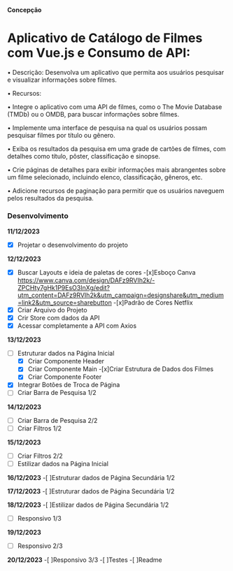 #### Concepção

# Aplicativo de Catálogo de Filmes com Vue.js e Consumo de API:

•	Descrição: Desenvolva um aplicativo que permita aos usuários pesquisar e visualizar informações sobre filmes.

•	Recursos:

•	Integre o aplicativo com uma API de filmes, como o The Movie Database (TMDb) ou o OMDB, para buscar informações sobre filmes.

•	Implemente uma interface de pesquisa na qual os usuários possam pesquisar filmes por título ou gênero.

•	Exiba os resultados da pesquisa em uma grade de cartões de filmes, com detalhes como título, pôster, classificação e sinopse.

•	Crie páginas de detalhes para exibir informações mais abrangentes sobre um filme selecionado, incluindo elenco, classificação, gêneros, etc.

•	Adicione recursos de paginação para permitir que os usuários naveguem pelos resultados da pesquisa.


### Desenvolvimento


**11/12/2023**
-[x] Projetar o desenvolvimento do projeto

**12/12/2023**
-[x] Buscar Layouts e ideia de paletas de cores
    -[x]Esboço Canva
    https://www.canva.com/design/DAFz9RVIh2k/-ZPCHty7gHk1P9EsO3InXg/edit?utm_content=DAFz9RVIh2k&utm_campaign=designshare&utm_medium=link2&utm_source=sharebutton
    -[x]Padrão de Cores Netflix
-[x] Criar Arquivo do Projeto
-[x] Crir Store com dados da API
-[x] Acessar completamente a API com Axios

**13/12/2023**
-[ ] Estruturar dados na Página Inicial
    -[x] Criar Componente Header
    -[x] Criar Componente Main
        -[x]Criar Estrutura de Dados dos Filmes
    -[x] Criar Componente Footer
-[x] Integrar Botões de Troca de Página
-[ ] Criar Barra de Pesquisa 1/2

**14/12/2023**
-[ ] Criar Barra de Pesquisa 2/2
-[ ] Criar Filtros 1/2

**15/12/2023**
-[ ] Criar Filtros 2/2
-[ ] Estilizar dados na Página Inicial

**16/12/2023**
-[ ]Estruturar dados de Página Secundária 1/2

**17/12/2023**
-[ ]Estruturar dados de Página Secundária 1/2

**18/12/2023**
-[ ]Estilizar dados de Página Secundária 1/2
-[ ] Responsivo 1/3

**19/12/2023**
-[ ] Responsivo 2/3

**20/12/2023**
-[ ]Responsivo 3/3
-[ ]Testes 
-[ ]Readme



